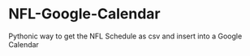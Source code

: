 # NFL-Google-Calendar
Pythonic way to get the NFL Schedule as csv and insert into a Google Calendar 
